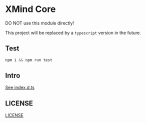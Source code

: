 # XMind Core

DO NOT use this module directly!

This project will be replaced by a `typescript` version in the future.

## Test

```js
npm i && npm run test
```

## Intro

[See index.d.ts](src/index.d.ts)

## LICENSE

[LICENSE](LICENSE)
